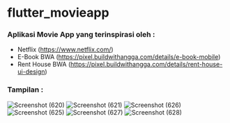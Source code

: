 # flutter_movieapp
 ### Aplikasi Movie App yang terinspirasi oleh :
 - Netflix (https://www.netflix.com/)
 - E-Book BWA (https://pixel.buildwithangga.com/details/e-book-mobile)
 - Rent House BWA (https://pixel.buildwithangga.com/details/rent-house-ui-design)

 ### Tampilan :
 ![Screenshot (620)](https://user-images.githubusercontent.com/71241922/134520165-aa5f1bf9-98b8-469e-a603-75aeadf95fb3.png)
 ![Screenshot (621)](https://user-images.githubusercontent.com/71241922/134520221-c0145841-211e-4949-a7a0-01e90cd3e34e.png)
 ![Screenshot (626)](https://user-images.githubusercontent.com/71241922/135127032-b7b5ab72-2ff0-49ca-8fd3-af42f10680c4.png)
 ![Screenshot (625)](https://user-images.githubusercontent.com/71241922/135127040-0c27e0ef-cf38-466d-a4cf-7e8702b9854a.png)
 ![Screenshot (627)](https://user-images.githubusercontent.com/71241922/135127071-71d70b10-de03-48e7-a62e-a06f736698a1.png)
 ![Screenshot (628)](https://user-images.githubusercontent.com/71241922/135127079-12a5a2e0-70e0-43f7-b835-013893fdc34d.png)


